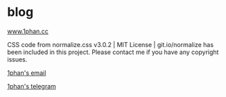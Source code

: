 # blog
www.1phan.cc

CSS code from normalize.css v3.0.2 | MIT License | git.io/normalize has been included in this project.  Please contact me if you have any copyright issues.

[1phan's email](mailto:g40.chuan@gmail.com)

[1phan's telegram](https://t.me/Iphan)
